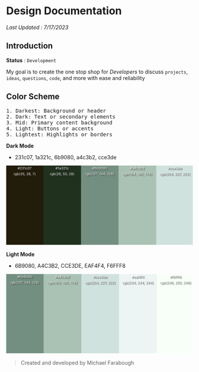 # Design Documentation

_Last Updated : 7/17/2023_

## Introduction

**Status** : `Development`

My goal is to create the one stop shop for _Developers_ to discuss `projects`, `ideas`, `questions`, `code`, and more with ease and reliability

## Color Scheme

<pre>
1. Darkest: Background or header
2. Dark: Text or secondary elements
3. Mid: Primary content background
4. Light: Buttons or accents
5. Lightest: Highlights or borders
</pre>

**Dark Mode**

- 231c07, 1a321c, 6b9080, a4c3b2, cce3de

![darkGreen](src/designAssets/darkGreen.jpg)

**Light Mode**

- 6B9080, A4C3B2, CCE3DE, EAF4F4, F6FFF8

![lightGreen](src/designAssets/ivyGreen.jpg)

> Created and developed by Michael Farabough
